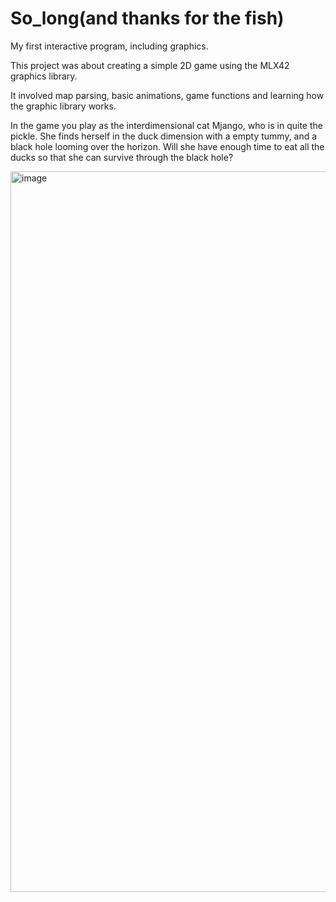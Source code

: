 # So_long(and thanks for the fish)

My first interactive program, including graphics. 

This project was about creating a simple 2D game using the MLX42 graphics library. 

It involved map parsing, basic animations, game functions and learning how the graphic library works. 

In the game you play as the interdimensional cat Mjango, who is in quite the pickle. 
She finds herself in the duck dimension with a empty tummy, and a black hole looming over the horizon. 
Will she have enough time to eat all the ducks so that she can survive through the black hole?

<img width="1153" alt="image" src="https://github.com/Welhox/so_long/assets/145485650/7ef40743-fdb5-4899-8651-0e9e767ddccf">
